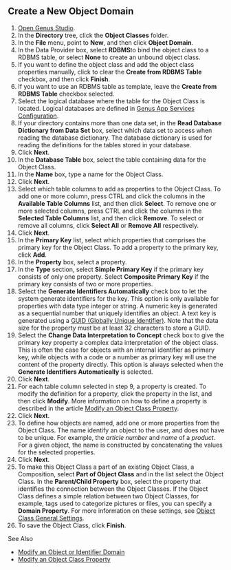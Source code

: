 ## Create a New Object Domain

1.  [Open Genus Studio](../genus-studio-basics/how-to-open-genus-studio.md).
2.  In the **Directory** tree, click the **Object Classes** folder.
3.  In the **File** menu, point to **New**, and then click **Object Domain**.
4.  In the Data Provider box, select **RDBMS**to bind the object class to a RDBMS table, or select **None** to create an unbound object class.
5.  If you want to define the object class and add the object class properties manually, click to clear the **Create from RDBMS Table** checkbox, and then click **Finish**.
6.  If you want to use an RDBMS table as template, leave the **Create from RDBMS Table** checkbox selected.
7.  Select the logical database where the table for the Object Class is located. Logical databases are defined in [Genus App Services Configuration](../../installation-and-configuration/configure-and-maintain-genus-server.md).
8.  If your directory contains more than one data set, in the **Read Database Dictionary from Data Set** box, select which data set to access when reading the database dictionary. The database dictionary is used for reading the definitions for the tables stored in your database.
9.  Click **Next**.
10.  In the **Database Table** box, select the table containing data for the Object Class.
11.  In the **Name** box, type a name for the Object Class.
12.  Click **Next**.
13.  Select which table columns to add as properties to the Object Class. To add one or more column, press CTRL and click the columns in the **Available Table Columns** list, and then click **Select**. To remove one or more selected columns, press CTRL and click the columns in the **Selected Table Columns** list, and then click **Remove**. To select or remove all columns, click **Select All** or **Remove All** respectively.
14.  Click **Next**.
15.  In the **Primary Key** list, select which properties that comprises the primary key for the Object Class. To add a property to the primary key, click **Add**.
16.  In the **Property** box, select a property.
17.  In the **Type** section, select **Simple Primary Key** if the primary key consists of only one property. Select **Composite Primary Key** if the primary key consists of two or more properties.
18.  Select the **Generate Identifiers Automatically** check box to let the system generate identifiers for the key. This option is only available for properties with data type integer or string. A numeric key is generated as a sequential number that uniquely identifies an object. A text key is generated using a [GUID (Globally Unique Identifier)](../glossary.md). Note that the data size for the property must be at least 32 characters to store a GUID.
19.  Select the **Change Data Interpretation to Concept** check box to give the primary key property a complex data interpretation of the object class. This is often the case for objects with an internal identifier as primary key, while objects with a code or a number as primary key will use the content of the property directly. This option is always selected when the **Generate Identifiers Automatically** is selected.
20.  Click **Next**.
21.  For each table column selected in step 9, a property is created. To modify the definition for a property, click the property in the list, and then click **Modify**. More information on how to define a property is described in the article [Modify an Object Class Property](../object-class-property/modify-an-object-class-property.md).
22.  Click **Next**.
23.  To define how objects are named, add one or more properties from the Object Class. The name identify an object to the user, and does not have to be unique. For example, the *article number* and *name* of a *product*. For a given object, the name is constructed by concatenating the values for the selected properties.
24.  Click **Next**.
25.  To make this Object Class a part of an existing Object Class, a Composition, select **Part of Object Class** and in the list select the Object Class. In the **Parent/Child Property** box, select the property that identifies the connection between the Object Classes. If the Object Class defines a simple relation between two Object Classes, for example, tags used to categorize pictures or files, you can specify a **Domain Property**. For more information on these settings, see [Object Class General Settings](modify-an-object--or-identifier-domain/general-settings.md).
26.  To save the Object Class, click **Finish**.

See Also

*   [Modify an Object or Identifier Domain](modify-an-object-or-identifier-domain.md)
*   [Modify an Object Class Property](../object-class-property/modify-an-object-class-property.md)